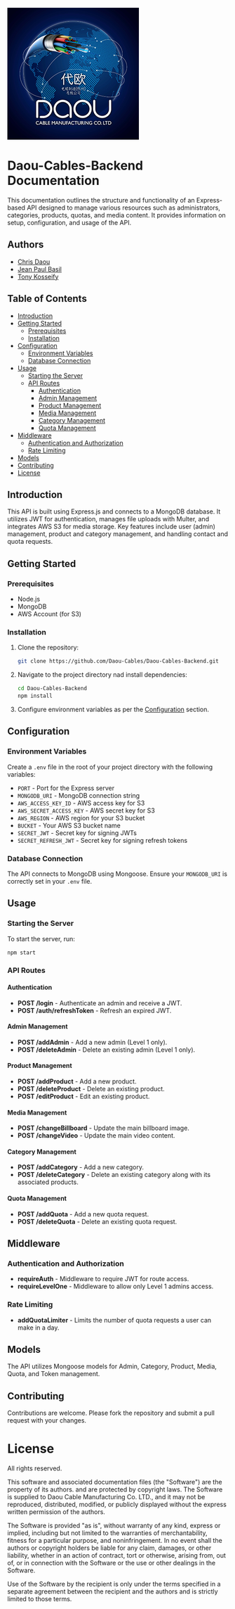 ![Logo](/assets/logo.png)
# Daou-Cables-Backend Documentation

This documentation outlines the structure and functionality of an Express-based API designed to manage various resources such as administrators, categories, products, quotas, and media content. It provides information on setup, configuration, and usage of the API.

## Authors

- [Chris Daou](https://github.com/chris-daou)
- [Jean Paul Basil](https://github.com/JeanPaulBassil)
- [Tony Kosseify](https://github.com/tonyykosseifyy)

## Table of Contents

- [Introduction](#introduction)
- [Getting Started](#getting-started)
  - [Prerequisites](#prerequisites)
  - [Installation](#installation)
- [Configuration](#configuration)
  - [Environment Variables](#environment-variables)
  - [Database Connection](#database-connection)
- [Usage](#usage)
  - [Starting the Server](#starting-the-server)
  - [API Routes](#api-routes)
    - [Authentication](#authentication)
    - [Admin Management](#admin-management)
    - [Product Management](#product-management)
    - [Media Management](#media-management)
    - [Category Management](#category-management)
    - [Quota Management](#quota-management)
- [Middleware](#middleware)
  - [Authentication and Authorization](#authentication-and-authorization)
  - [Rate Limiting](#rate-limiting)
- [Models](#models)
- [Contributing](#contributing)
- [License](#license)

## Introduction

This API is built using Express.js and connects to a MongoDB database. It utilizes JWT for authentication, manages file uploads with Multer, and integrates AWS S3 for media storage. Key features include user (admin) management, product and category management, and handling contact and quota requests.

## Getting Started

### Prerequisites

- Node.js
- MongoDB
- AWS Account (for S3)

### Installation

1. Clone the repository:
   ```sh
   git clone https://github.com/Daou-Cables/Daou-Cables-Backend.git
   ```
2. 
   Navigate to the project directory nad install dependencies:
   ```sh
   cd Daou-Cables-Backend
   npm install
   ```
3. Configure environment variables as per the [Configuration](#Configuration) section.

## Configuration

### Environment Variables

Create a `.env` file in the root of your project directory with the following variables:

- `PORT` - Port for the Express server
- `MONGODB_URI` - MongoDB connection string
- `AWS_ACCESS_KEY_ID` - AWS access key for S3
- `AWS_SECRET_ACCESS_KEY` - AWS secret key for S3
- `AWS_REGION` - AWS region for your S3 bucket
- `BUCKET` - Your AWS S3 bucket name
- `SECRET_JWT` - Secret key for signing JWTs
- `SECRET_REFRESH_JWT` - Secret key for signing refresh tokens

### Database Connection

The API connects to MongoDB using Mongoose. Ensure your `MONGODB_URI` is correctly set in your `.env` file.

## Usage

### Starting the Server

To start the server, run:
```sh
npm start
```

### API Routes

#### Authentication

- **POST /login** - Authenticate an admin and receive a JWT.
- **POST /auth/refreshToken** - Refresh an expired JWT.

#### Admin Management

- **POST /addAdmin** - Add a new admin (Level 1 only).
- **POST /deleteAdmin** - Delete an existing admin (Level 1 only).

#### Product Management

- **POST /addProduct** - Add a new product.
- **POST /deleteProduct** - Delete an existing product.
- **POST /editProduct** - Edit an existing product.

#### Media Management

- **POST /changeBillboard** - Update the main billboard image.
- **POST /changeVideo** - Update the main video content.

#### Category Management

- **POST /addCategory** - Add a new category.
- **POST /deleteCategory** - Delete an existing category along with its associated products.

#### Quota Management

- **POST /addQuota** - Add a new quota request.
- **POST /deleteQuota** - Delete an existing quota request.

## Middleware

### Authentication and Authorization

- **requireAuth** - Middleware to require JWT for route access.
- **requireLevelOne** - Middleware to allow only Level 1 admins access.

### Rate Limiting

- **addQuotaLimiter** - Limits the number of quota requests a user can make in a day.

## Models

The API utilizes Mongoose models for Admin, Category, Product, Media, Quota, and Token management.

## Contributing

Contributions are welcome. Please fork the repository and submit a pull request with your changes.

# License

All rights reserved.

This software and associated documentation files (the "Software") are the property of its authors. and are protected by copyright laws. The Software is supplied to Daou Cable Manufacturing Co. LTD., and it may not be reproduced, distributed, modified, or publicly displayed without the express written permission of the authors.

The Software is provided "as is", without warranty of any kind, express or implied, including but not limited to the warranties of merchantability, fitness for a particular purpose, and noninfringement. In no event shall the authors or copyright holders be liable for any claim, damages, or other liability, whether in an action of contract, tort or otherwise, arising from, out of, or in connection with the Software or the use or other dealings in the Software.

Use of the Software by the recipient is only under the terms specified in a separate agreement between the recipient and the authors and is strictly limited to those terms.

